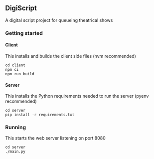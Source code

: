 ## DigiScript

A digital script project for queueing theatrical shows

### Getting started

#### Client

This installs and builds the client side files (nvm recommended)

```shell
cd client
npm ci
npm run build
```

#### Server

This installs the Python requirements needed to run the server (pyenv recommended)

```shell
cd server
pip install -r requirements.txt
```

### Running

This starts the web server listening on port 8080

```shell
cd server
./main.py
```